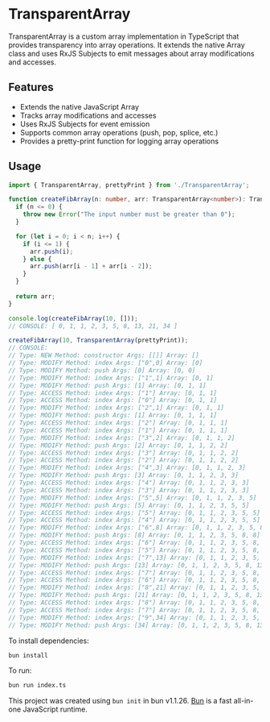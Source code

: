 # TransparentArray

TransparentArray is a custom array implementation in TypeScript that provides transparency into array operations. It extends the native Array class and uses RxJS Subjects to emit messages about array modifications and accesses.

## Features

- Extends the native JavaScript Array
- Tracks array modifications and accesses
- Uses RxJS Subjects for event emission
- Supports common array operations (push, pop, splice, etc.)
- Provides a pretty-print function for logging array operations

## Usage
```typescript
import { TransparentArray, prettyPrint } from './TransparentArray';

function createFibArray(n: number, arr: TransparentArray<number>): TransparentArray<number> {
  if (n <= 0) {
    throw new Error("The input number must be greater than 0");
  }

  for (let i = 0; i < n; i++) {
    if (i <= 1) {
      arr.push(i);
    } else {
      arr.push(arr[i - 1] + arr[i - 2]);
    }
  }
  
  return arr;
}

console.log(createFibArray(10, []));
// CONSOLE: [ 0, 1, 1, 2, 3, 5, 8, 13, 21, 34 ]

createFibArray(10, TransparentArray(prettyPrint));
// CONSOLE:
// Type: NEW Method: constructor Args: [[]] Array: []
// Type: MODIFY Method: index Args: ["0",0] Array: [0]
// Type: MODIFY Method: push Args: [0] Array: [0, 0]
// Type: MODIFY Method: index Args: ["1",1] Array: [0, 1]
// Type: MODIFY Method: push Args: [1] Array: [0, 1, 1]
// Type: ACCESS Method: index Args: ["1"] Array: [0, 1, 1]
// Type: ACCESS Method: index Args: ["0"] Array: [0, 1, 1]
// Type: MODIFY Method: index Args: ["2",1] Array: [0, 1, 1]
// Type: MODIFY Method: push Args: [1] Array: [0, 1, 1, 1]
// Type: ACCESS Method: index Args: ["2"] Array: [0, 1, 1, 1]
// Type: ACCESS Method: index Args: ["1"] Array: [0, 1, 1, 1]
// Type: MODIFY Method: index Args: ["3",2] Array: [0, 1, 1, 2]
// Type: MODIFY Method: push Args: [2] Array: [0, 1, 1, 2, 2]
// Type: ACCESS Method: index Args: ["3"] Array: [0, 1, 1, 2, 2]
// Type: ACCESS Method: index Args: ["2"] Array: [0, 1, 1, 2, 2]
// Type: MODIFY Method: index Args: ["4",3] Array: [0, 1, 1, 2, 3]
// Type: MODIFY Method: push Args: [3] Array: [0, 1, 1, 2, 3, 3]
// Type: ACCESS Method: index Args: ["4"] Array: [0, 1, 1, 2, 3, 3]
// Type: ACCESS Method: index Args: ["3"] Array: [0, 1, 1, 2, 3, 3]
// Type: MODIFY Method: index Args: ["5",5] Array: [0, 1, 1, 2, 3, 5]
// Type: MODIFY Method: push Args: [5] Array: [0, 1, 1, 2, 3, 5, 5]
// Type: ACCESS Method: index Args: ["5"] Array: [0, 1, 1, 2, 3, 5, 5]
// Type: ACCESS Method: index Args: ["4"] Array: [0, 1, 1, 2, 3, 5, 5]
// Type: MODIFY Method: index Args: ["6",8] Array: [0, 1, 1, 2, 3, 5, 8]
// Type: MODIFY Method: push Args: [8] Array: [0, 1, 1, 2, 3, 5, 8, 8]
// Type: ACCESS Method: index Args: ["6"] Array: [0, 1, 1, 2, 3, 5, 8, 8]
// Type: ACCESS Method: index Args: ["5"] Array: [0, 1, 1, 2, 3, 5, 8, 8]
// Type: MODIFY Method: index Args: ["7",13] Array: [0, 1, 1, 2, 3, 5, 8, 13]
// Type: MODIFY Method: push Args: [13] Array: [0, 1, 1, 2, 3, 5, 8, 13, 13]
// Type: ACCESS Method: index Args: ["7"] Array: [0, 1, 1, 2, 3, 5, 8, 13, 13]
// Type: ACCESS Method: index Args: ["6"] Array: [0, 1, 1, 2, 3, 5, 8, 13, 13]
// Type: MODIFY Method: index Args: ["8",21] Array: [0, 1, 1, 2, 3, 5, 8, 13, 21]
// Type: MODIFY Method: push Args: [21] Array: [0, 1, 1, 2, 3, 5, 8, 13, 21, 21]
// Type: ACCESS Method: index Args: ["8"] Array: [0, 1, 1, 2, 3, 5, 8, 13, 21, 21]
// Type: ACCESS Method: index Args: ["7"] Array: [0, 1, 1, 2, 3, 5, 8, 13, 21, 21]
// Type: MODIFY Method: index Args: ["9",34] Array: [0, 1, 1, 2, 3, 5, 8, 13, 21, 34]
// Type: MODIFY Method: push Args: [34] Array: [0, 1, 1, 2, 3, 5, 8, 13, 21, 34, 34]
```





To install dependencies:

```bash
bun install
```

To run:

```bash
bun run index.ts
```

This project was created using `bun init` in bun v1.1.26. [Bun](https://bun.sh) is a fast all-in-one JavaScript runtime.
